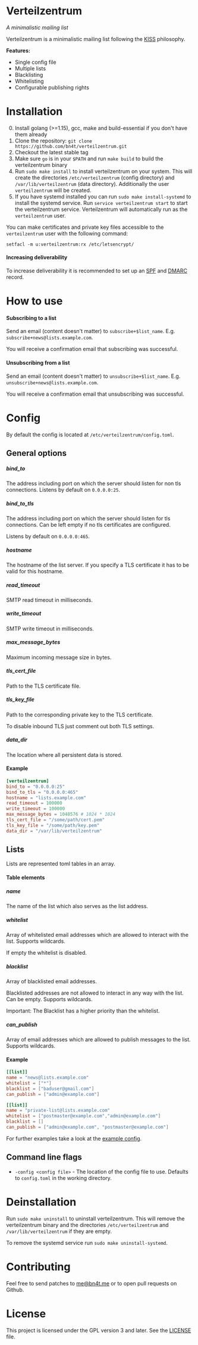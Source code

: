 # Verteilzentrum

*A minimalistic mailing list*

Verteilzentrum is a minimalistic mailing list following the [KISS](https://en.wikipedia.org/wiki/KISS_principle) philosophy. 

**Features:**
- Single config file
- Multiple lists
- Blacklisting
- Whitelisting
- Configurable publishing rights

# Installation
0. Install golang (>=1.15), gcc, make and build-essential if you don't have them already
1. Clone the repository: `git clone https://github.com/bn4t/verteilzentrum.git`
2. Checkout the latest stable tag 
3. Make sure `go` is in your `$PATH` and run `make build` to build the verteilzentrum binary
4. Run `sudo make install` to install verteilzentrum on your system. This will create the directories `/etc/verteilzentrum` (config directory) and `/var/lib/verteilzentrum` (data directory). Additionally the user `verteilzentrum` will be created.
5. If you have systemd installed you can run `sudo make install-systemd` to install the systemd service. Run `service verteilzentrum start` to start the verteilzentrum service. Verteilzentrum will automatically run as the `verteilzentrum` user.

You can make certificates and private key files accessible to the `verteilzentrum` user with the following command:
````shell script
setfacl -m u:verteilzentrum:rx /etc/letsencrypt/ 
````

#### Increasing deliverability
To increase deliverability it is recommended to set up an [SPF](https://en.wikipedia.org/wiki/Sender_Policy_Framework) and [DMARC](https://en.wikipedia.org/wiki/DMARC) record. 


# How to use

#### Subscribing to a list
Send an email (content doesn't matter) to `subscribe+$list_name`. E.g. `subscribe+news@lists.example.com`.

You will receive a confirmation email that subscribing was successful.

#### Unsubscribing from a list
Send an email (content doesn't matter) to `unsubscribe+$list_name`. E.g. `unsubscribe+news@lists.example.com`.

You will receive a confirmation email that unsubscribing was successful.

# Config

By default the config is located at `/etc/verteilzentrum/config.toml`.

## General options

##### bind_to
The address including port on which the server should listen for non tls connections.
Listens by default on `0.0.0.0:25`.

##### bind_to_tls
The address including port on which the server should listen for tls connections.
Can be left empty if no tls certificates are configured.

Listens by default on `0.0.0.0:465`.

##### hostname
The hostname of the list server. If you specify a TLS certificate it has to be valid for this hostname.

##### read_timeout
SMTP read timeout in milliseconds.

##### write_timeout
SMTP write timeout in milliseconds.

##### max_message_bytes
Maximum incoming message size in bytes.

##### tls_cert_file
Path to the TLS certificate file.

##### tls_key_file
Path to the corresponding private key to the TLS certificate. 

To disable inbound TLS just comment out both TLS settings.

##### data_dir
The location where all persistent data is stored.
 

#### Example
````toml
[verteilzentrum]
bind_to = "0.0.0.0:25"
bind_to_tls = "0.0.0.0:465"
hostname = "lists.example.com"
read_timeout = 100000
write_timeout = 100000
max_message_bytes = 1048576 # 1024 * 1024
tls_cert_file = "/some/path/cert.pem"
tls_key_file = "/some/path/key.pem"
data_dir = "/var/lib/verteilzentrum"
````

## Lists
Lists are represented toml tables in an array.

#### Table elements
##### name 
The name of the list which also serves as the list address.
##### whitelist
Array of whitelisted email addresses which are allowed to interact with the list. Supports wildcards.

If empty the whitelist is disabled.
##### blacklist
Array of blacklisted email addresses. 

Blacklisted addresses are not allowed to interact in any way with the list. Can be empty. Supports wildcards. 

Important: The Blacklist has a higher priority than the whitelist.
##### can_publish
Array of email addresses which are allowed to publish messages to the list. Supports wildcards.

#### Example
````toml
[[list]]
name = "news@lists.example.com"
whitelist = ["*"]
blacklist = ["baduser@gmail.com"]
can_publish = ["admin@example.com"]

[[list]]
name = "private-list@lists.example.com"
whitelist = ["postmaster@example.com","admin@example.com"]
blacklist = []
can_publish = ["admin@example.com", "postmaster@example.com"]
````


For further examples take a look at the [example config](configs/config.example.toml).

## Command line flags
- `-config <config file>` - The location of the config file to use. Defaults to `config.toml` in the working directory.

# Deinstallation
Run `sudo make uninstall` to uninstall verteilzentrum. 
This will remove the verteilzentrum binary and the directories `/etc/verteilzentrum` and `/var/lib/verteilzentrum` if they are empty.

To remove the systemd service run `sudo make uninstall-systemd`.

# Contributing
Feel free to send patches to me@bn4t.me or to open pull requests on Github. 

# License
This project is licensed under the GPL version 3 and later. See the [LICENSE](LICENSE) file. 
